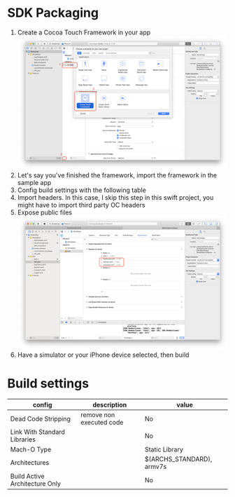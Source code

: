 # SDK Packaging

1. Create a Cocoa Touch Framework in your app   
![screenshot](https://raw.githubusercontent.com/Catherine22/iOS-tutorial/master/screenshots/sdk1.png)  
2. Let's say you've finished the framework, import the framework in the sample app    
3. Config build settings with the following table   
4. Import headers. In this case, I skip this step in this swift project, you might have to import third party OC headers    
5. Expose public files    
![screenshot](https://raw.githubusercontent.com/Catherine22/iOS-tutorial/master/screenshots/sdk2.png)  
6. Have a simulator or your iPhone device selected, then build    





# Build settings
| config | description | value |
| -- | -- | --|
| Dead Code Stripping | remove non executed code | No |
| Link With Standard Libraries |  | No |
| Mach-O Type | | Static Library |
| Architectures | | $(ARCHS_STANDARD), armv7s |
| Build Active Architecture Only | | No |
